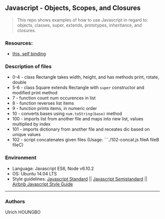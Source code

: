 ## Javascript - Objects, Scopes, and Closures
> This repo shows examples of how to use Javascript in regard to: objects, classes, super, extends, prototypes, inheritance, and closures.

### Resources:
* [this, self binding](https://alistapart.com/article/getoutbindingsituations)

### Description of files
* 0-4 - class Rectangle takes width, height, and has methods print, rotate, double
* 5-6 - class Square extends Rectangle with ```super``` constructor and modified print method
* 7 - function count num occurences in list
* 8 - function reverses list items
* 9 - function prints items, in numeric order
* 10 - converts bases using ```num.toString(base)``` method
* 100 - imports list from another file and maps into new list, values multiplied by index
* 101 - imports dictionary from another file and receates dic based on unique values
* 102 - script concatenates given files (Usage: ```./102-concat.js fileA fileB fileC)

### Environment
* Language: Javascript ES6, Node v6.10.2
* OS: Ubuntu 14.04 LTS
* Style guidelines: [Javascript Standard](https://standardjs.com/rules.html) || [Javascript Semistandard](https://github.com/Flet/semistandard) || [Airbnb Javascript Style Guide](https://github.com/airbnb/javascript)

---
### Authors
Ulrich HOUNGBO